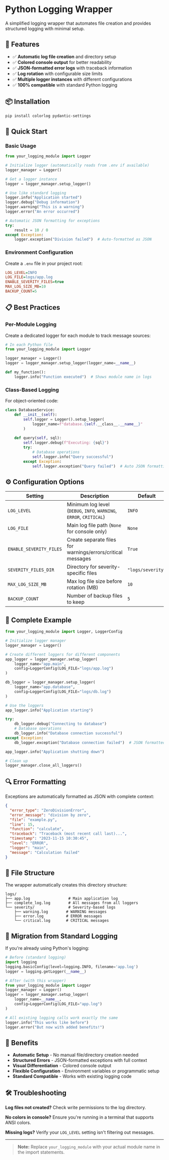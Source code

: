 # Python Logging Wrapper

A simplified logging wrapper that automates file creation and provides structured logging with minimal setup.

## 🚀 Features

- ✅ **Automatic log file creation** and directory setup
- ✅ **Colored console output** for better readability  
- ✅ **JSON-formatted error logs** with traceback information
- ✅ **Log rotation** with configurable size limits
- ✅ **Multiple logger instances** with different configurations
- ✅ **100% compatible** with standard Python logging

## 📦 Installation

```bash
pip install colorlog pydantic-settings
```

## 🏃 Quick Start

### Basic Usage

```python
from your_logging_module import Logger

# Initialize logger (automatically reads from .env if available)
logger_manager = Logger()

# Get a logger instance
logger = logger_manager.setup_logger()

# Use like standard logging
logger.info("Application started")
logger.debug("Debug information")
logger.warning("This is a warning")
logger.error("An error occurred")

# Automatic JSON formatting for exceptions
try:
    result = 10 / 0
except Exception:
    logger.exception("Division failed")  # Auto-formatted as JSON
```

### Environment Configuration

Create a `.env` file in your project root:

```ini
LOG_LEVEL=INFO
LOG_FILE=logs/app.log
ENABLE_SEVERITY_FILES=true
MAX_LOG_SIZE_MB=10
BACKUP_COUNT=5
```

## 📋 Best Practices

### Per-Module Logging

Create a dedicated logger for each module to track message sources:

```python
# In each Python file
from your_logging_module import Logger

logger_manager = Logger()
logger = logger_manager.setup_logger(logger_name=__name__)

def my_function():
    logger.info("Function executed")  # Shows module name in logs
```

### Class-Based Logging

For object-oriented code:

```python
class DatabaseService:
    def __init__(self):
        self.logger = Logger().setup_logger(
            logger_name=f"database.{self.__class__.__name__}"
        )
    
    def query(self, sql):
        self.logger.debug(f"Executing: {sql}")
        try:
            # Database operations
            self.logger.info("Query successful")
        except Exception:
            self.logger.exception("Query failed")  # Auto JSON formatting
```

## ⚙️ Configuration Options

| Setting | Description | Default |
|---------|-------------|---------|
| `LOG_LEVEL` | Minimum log level (`DEBUG`, `INFO`, `WARNING`, `ERROR`, `CRITICAL`) | `INFO` |
| `LOG_FILE` | Main log file path (`None` for console only) | `None` |
| `ENABLE_SEVERITY_FILES` | Create separate files for warnings/errors/critical messages | `True` |
| `SEVERITY_FILES_DIR` | Directory for severity-specific files | `"logs/severity"` |
| `MAX_LOG_SIZE_MB` | Max log file size before rotation (MB) | `10` |
| `BACKUP_COUNT` | Number of backup files to keep | `5` |

## 📖 Complete Example

```python
from your_logging_module import Logger, LoggerConfig

# Initialize logger manager
logger_manager = Logger()

# Create different loggers for different components
app_logger = logger_manager.setup_logger(
    logger_name="app.main",
    config=LoggerConfig(LOG_FILE="logs/app.log")
)

db_logger = logger_manager.setup_logger(
    logger_name="app.database", 
    config=LoggerConfig(LOG_FILE="logs/db.log")
)

# Use the loggers
app_logger.info("Application starting")

try:
    db_logger.debug("Connecting to database")
    # Database operations
    db_logger.info("Database connection successful")
except Exception:
    db_logger.exception("Database connection failed")  # JSON formatted

app_logger.info("Application shutting down")

# Clean up
logger_manager.close_all_loggers()
```

## 🔍 Error Formatting

Exceptions are automatically formatted as JSON with complete context:

```json
{
  "error_type": "ZeroDivisionError",
  "error_message": "division by zero",
  "file": "example.py",
  "line": 15,
  "function": "calculate",
  "traceback": "Traceback (most recent call last)...",
  "timestamp": "2023-11-15 10:30:45",
  "level": "ERROR",
  "logger": "main",
  "message": "Calculation failed"
}
```

## 📁 File Structure

The wrapper automatically creates this directory structure:

```
logs/
├── app.log                 # Main application log
├── complete_log.log        # All messages from all loggers
└── severity/               # Severity-based logs
    ├── warning.log        # WARNING messages
    ├── error.log          # ERROR messages
    └── critical.log       # CRITICAL messages
```

## 🔄 Migration from Standard Logging

If you're already using Python's logging:

```python
# Before (standard logging)
import logging
logging.basicConfig(level=logging.INFO, filename='app.log')
logger = logging.getLogger(__name__)

# After (with this wrapper)
from your_logging_module import Logger
logger_manager = Logger()
logger = logger_manager.setup_logger(
    logger_name=__name__,
    config=LoggerConfig(LOG_FILE="app.log")
)

# All existing logging calls work exactly the same
logger.info("This works like before")
logger.error("But now with added benefits!")
```

## 🎯 Benefits

- **Automatic Setup** - No manual file/directory creation needed
- **Structured Errors** - JSON-formatted exceptions with full context  
- **Visual Differentiation** - Colored console output
- **Flexible Configuration** - Environment variables or programmatic setup
- **Standard Compatible** - Works with existing logging code

## 🛠️ Troubleshooting

**Log files not created?** Check write permissions to the log directory.

**No colors in console?** Ensure you're running in a terminal that supports ANSI colors.

**Missing logs?** Verify your `LOG_LEVEL` setting isn't filtering out messages.

---

> **Note:** Replace `your_logging_module` with your actual module name in the import statements.
